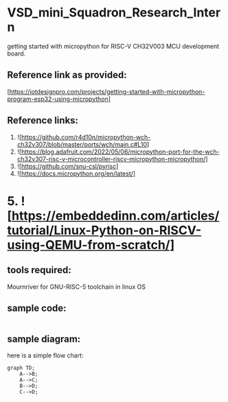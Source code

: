 # VSD_mini_Squadron_Research_Intern
getting started with micropython for RISC-V CH32V003 MCU development board.
## Reference link as provided:
[https://iotdesignpro.com/projects/getting-started-with-micropython-program-esp32-using-micropython]
## Reference links:
1.  ![https://github.com/r4d10n/micropython-wch-ch32v307/blob/master/ports/wch/main.c#L10]
2.  ![https://blog.adafruit.com/2022/05/06/micropython-port-for-the-wch-ch32v307-risc-v-microcontroller-riscv-micropython-micropython/]
3.  ![https://github.com/snu-csl/pyrisc]
4.  ![https://docs.micropython.org/en/latest/]
# 5.  ![https://embeddedinn.com/articles/tutorial/Linux-Python-on-RISCV-using-QEMU-from-scratch/]
## tools required:
Mournriver for GNU-RISC-5 toolchain in linux OS

## sample code:

```python

```
## sample diagram:
here is a simple flow chart:

```mermaid
graph TD;
    A-->B;
    A-->C;
    B-->D;
    C-->D;
```


